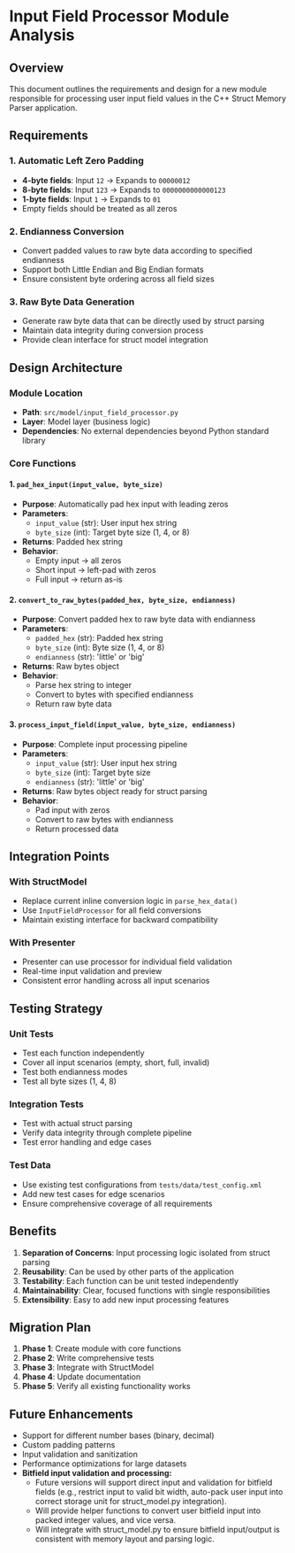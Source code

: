 # Input Field Processor Module Analysis

## Overview

This document outlines the requirements and design for a new module responsible for processing user input field values in the C++ Struct Memory Parser application.

## Requirements

### 1. Automatic Left Zero Padding
- **4-byte fields**: Input `12` → Expands to `00000012`
- **8-byte fields**: Input `123` → Expands to `0000000000000123`
- **1-byte fields**: Input `1` → Expands to `01`
- Empty fields should be treated as all zeros

### 2. Endianness Conversion
- Convert padded values to raw byte data according to specified endianness
- Support both Little Endian and Big Endian formats
- Ensure consistent byte ordering across all field sizes

### 3. Raw Byte Data Generation
- Generate raw byte data that can be directly used by struct parsing
- Maintain data integrity during conversion process
- Provide clean interface for struct model integration

## Design Architecture

### Module Location
- **Path**: `src/model/input_field_processor.py`
- **Layer**: Model layer (business logic)
- **Dependencies**: No external dependencies beyond Python standard library

### Core Functions

#### 1. `pad_hex_input(input_value, byte_size)`
- **Purpose**: Automatically pad hex input with leading zeros
- **Parameters**:
  - `input_value` (str): User input hex string
  - `byte_size` (int): Target byte size (1, 4, or 8)
- **Returns**: Padded hex string
- **Behavior**:
  - Empty input → all zeros
  - Short input → left-pad with zeros
  - Full input → return as-is

#### 2. `convert_to_raw_bytes(padded_hex, byte_size, endianness)`
- **Purpose**: Convert padded hex to raw byte data with endianness
- **Parameters**:
  - `padded_hex` (str): Padded hex string
  - `byte_size` (int): Byte size (1, 4, or 8)
  - `endianness` (str): 'little' or 'big'
- **Returns**: Raw bytes object
- **Behavior**:
  - Parse hex string to integer
  - Convert to bytes with specified endianness
  - Return raw byte data

#### 3. `process_input_field(input_value, byte_size, endianness)`
- **Purpose**: Complete input processing pipeline
- **Parameters**:
  - `input_value` (str): User input hex string
  - `byte_size` (int): Target byte size
  - `endianness` (str): 'little' or 'big'
- **Returns**: Raw bytes object ready for struct parsing
- **Behavior**:
  - Pad input with zeros
  - Convert to raw bytes with endianness
  - Return processed data

## Integration Points

### With StructModel
- Replace current inline conversion logic in `parse_hex_data()`
- Use `InputFieldProcessor` for all field conversions
- Maintain existing interface for backward compatibility

### With Presenter
- Presenter can use processor for individual field validation
- Real-time input validation and preview
- Consistent error handling across all input scenarios

## Testing Strategy

### Unit Tests
- Test each function independently
- Cover all input scenarios (empty, short, full, invalid)
- Test both endianness modes
- Test all byte sizes (1, 4, 8)

### Integration Tests
- Test with actual struct parsing
- Verify data integrity through complete pipeline
- Test error handling and edge cases

### Test Data
- Use existing test configurations from `tests/data/test_config.xml`
- Add new test cases for edge scenarios
- Ensure comprehensive coverage of all requirements

## Benefits

1. **Separation of Concerns**: Input processing logic isolated from struct parsing
2. **Reusability**: Can be used by other parts of the application
3. **Testability**: Each function can be unit tested independently
4. **Maintainability**: Clear, focused functions with single responsibilities
5. **Extensibility**: Easy to add new input processing features

## Migration Plan

1. **Phase 1**: Create module with core functions
2. **Phase 2**: Write comprehensive tests
3. **Phase 3**: Integrate with StructModel
4. **Phase 4**: Update documentation
5. **Phase 5**: Verify all existing functionality works

## Future Enhancements

- Support for different number bases (binary, decimal)
- Custom padding patterns
- Input validation and sanitization
- Performance optimizations for large datasets
- **Bitfield input validation and processing:**
  - Future versions will support direct input and validation for bitfield fields (e.g., restrict input to valid bit width, auto-pack user input into correct storage unit for struct_model.py integration).
  - Will provide helper functions to convert user bitfield input into packed integer values, and vice versa.
  - Will integrate with struct_model.py to ensure bitfield input/output is consistent with memory layout and parsing logic. 